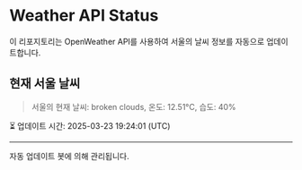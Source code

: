 
# Weather API Status

이 리포지토리는 OpenWeather API를 사용하여 서울의 날씨 정보를 자동으로 업데이트합니다.

## 현재 서울 날씨
> 서울의 현재 날씨: broken clouds, 온도: 12.51°C, 습도: 40%

⏳ 업데이트 시간: 2025-03-23 19:24:01 (UTC)

---
자동 업데이트 봇에 의해 관리됩니다.
